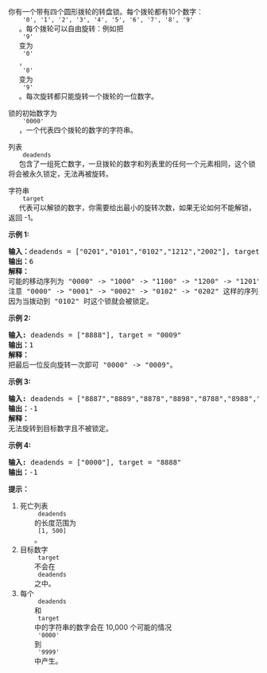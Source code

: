 <html>
 <body>
  <p>
   你有一个带有四个圆形拨轮的转盘锁。每个拨轮都有10个数字：
   <code>
    '0', '1', '2', '3', '4', '5', '6', '7', '8', '9'
   </code>
   。每个拨轮可以自由旋转：例如把
   <code>
    '9'
   </code>
   变为
   <code>
    '0'
   </code>
   <font color="#333333" face="Helvetica Neue, Helvetica, Arial, sans-serif">
    <span style="background-color:#ffffff; font-size:14px">
     ，
    </span>
   </font>
   <code>
    '0'
   </code>
   变为
   <code>
    '9'
   </code>
   。每次旋转都只能旋转一个拨轮的一位数字。
  </p>
  <p>
   锁的初始数字为
   <code>
    '0000'
   </code>
   ，一个代表四个拨轮的数字的字符串。
  </p>
  <p>
   列表
   <code>
    deadends
   </code>
   包含了一组死亡数字，一旦拨轮的数字和列表里的任何一个元素相同，这个锁将会被永久锁定，无法再被旋转。
  </p>
  <p>
   字符串
   <code>
    target
   </code>
   代表可以解锁的数字，你需要给出最小的旋转次数，如果无论如何不能解锁，返回 -1。
  </p>
  <p>
  </p>
  <p>
   <strong>
    示例 1:
   </strong>
  </p>
  <pre>
<strong>输入：</strong>deadends = ["0201","0101","0102","1212","2002"], target = "0202"
<strong>输出：</strong>6
<strong>解释：</strong>
可能的移动序列为 "0000" -&gt; "1000" -&gt; "1100" -&gt; "1200" -&gt; "1201" -&gt; "1202" -&gt; "0202"。
注意 "0000" -&gt; "0001" -&gt; "0002" -&gt; "0102" -&gt; "0202" 这样的序列是不能解锁的，
因为当拨动到 "0102" 时这个锁就会被锁定。
</pre>
  <p>
   <strong>
    示例 2:
   </strong>
  </p>
  <pre>
<strong>输入:</strong> deadends = ["8888"], target = "0009"
<strong>输出：</strong>1
<strong>解释：</strong>
把最后一位反向旋转一次即可 "0000" -&gt; "0009"。
</pre>
  <p>
   <strong>
    示例 3:
   </strong>
  </p>
  <pre>
<strong>输入:</strong> deadends = ["8887","8889","8878","8898","8788","8988","7888","9888"], target = "8888"
<strong>输出：</strong>-1
<strong>解释：
</strong>无法旋转到目标数字且不被锁定。
</pre>
  <p>
   <strong>
    示例 4:
   </strong>
  </p>
  <pre>
<strong>输入:</strong> deadends = ["0000"], target = "8888"
<strong>输出：</strong>-1
</pre>
  <p>
  </p>
  <p>
   <strong>
    提示：
   </strong>
  </p>
  <ol>
   <li>
    死亡列表
    <code>
     deadends
    </code>
    的长度范围为
    <code>
     [1, 500]
    </code>
    。
   </li>
   <li>
    目标数字
    <code>
     target
    </code>
    不会在
    <code>
     deadends
    </code>
    之中。
   </li>
   <li>
    每个
    <code>
     deadends
    </code>
    和
    <code>
     target
    </code>
    中的字符串的数字会在 10,000 个可能的情况
    <code>
     '0000'
    </code>
    到
    <code>
     '9999'
    </code>
    中产生。
   </li>
  </ol>
 </body>
</html>